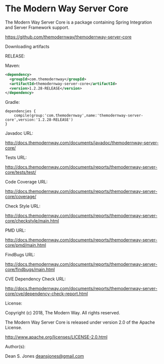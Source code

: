 The Modern Way Server Core
======

The Modern Way Server Core is a package containing Spring Integration and Server Framework support.

https://github.com/themodernway/themodernway-server-core

Downloading artifacts

RELEASE:

Maven:
```xml
<dependency>
  <groupId>com.themodernway</groupId>
  <artifactId>themodernway-server-core</artifactId>
  <version>1.2.28-RELEASE</version>
</dependency>
```
Gradle:
```
dependencies {
    compile(group:'com.themodernway',name:'themodernway-server-core',version:'1.2.28-RELEASE')
}
```
Javadoc URL:

http://docs.themodernway.com/documents/javadoc/themodernway-server-core/

Tests URL:

http://docs.themodernway.com/documents/reports/themodernway-server-core/tests/test/

Code Coverage URL:

http://docs.themodernway.com/documents/reports/themodernway-server-core/coverage/

Check Style URL:

http://docs.themodernway.com/documents/reports/themodernway-server-core/checkstyle/main.html

PMD URL:

http://docs.themodernway.com/documents/reports/themodernway-server-core/pmd/main.html

FindBugs URL:

http://docs.themodernway.com/documents/reports/themodernway-server-core/findbugs/main.html

CVE Dependency Check URL:

http://docs.themodernway.com/documents/reports/themodernway-server-core/cve/dependency-check-report.html

License:

Copyright (c) 2018, The Modern Way. All rights reserved.

The Modern Way Server Core is released under version 2.0 of the Apache License.

http://www.apache.org/licenses/LICENSE-2.0.html

Author(s):

Dean S. Jones
deansjones@gmail.com